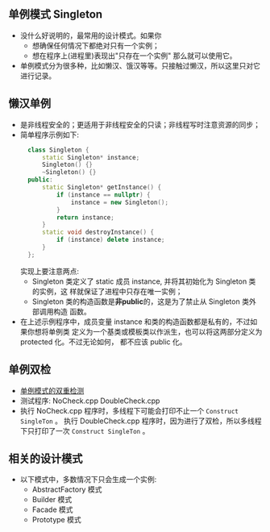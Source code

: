 
## 单例模式 Singleton
- 没什么好说明的，最常用的设计模式。如果你
    + 想确保任何情况下都绝对只有一个实例；
    + 想在程序上(进程里)表现出"只存在一个实例"
  那么就可以使用它。
- 单例模式分为很多种，比如懒汉、饿汉等等。只接触过懒汉，所以这里只对它进行记录。

## 懒汉单例
- 是非线程安全的；更适用于非线程安全的只读；非线程写时注意资源的同步；
- 简单程序示例如下:
  ```c++
    class Singleton {
        static Singleton* instance;
        Singleton() {}
        ~Singleton() {}
    public:
        static Singleton* getInstance() {
            if (instance == nullptr) {
                instance = new Singleton();
            }
            return instance;
        }
        static void destroyInstance() {
            if (instance) delete instance;
        }
    };
  ```
  实现上要注意两点:
    + Singleton 类定义了 static 成员 instance, 并将其初始化为 Singleton 类的实例，这
      样就保证了进程中只存在唯一实例；
    + Singleton 类的构造函数是**非public**的，这是为了禁止从 Singleton 类外部调用构造
      函数。
- 在上述示例程序中，成员变量 instance 和类的构造函数都是私有的，不过如果你想将单例类
  定义为一个基类或模板类以作派生，也可以将这两部分定义为 protected 化。不过无论如何，
  都不应该 public 化。

## 单例双检
- [单例模式的双重检测](https://www.cnblogs.com/tangZH/p/10031337.html)
- 测试程序: NoCheck.cpp DoubleCheck.cpp
- 执行 NoCheck.cpp 程序时，多线程下可能会打印不止一个 `Construct SingleTon` 。
  执行 DoubleCheck.cpp 程序时，因为进行了双检，所以多线程下只打印了一次 `Construct SingleTon` 。
  
## 相关的设计模式
- 以下模式中，多数情况下只会生成一个实例:
    + AbstractFactory 模式
    + Builder 模式
    + Facade 模式
    + Prototype 模式
